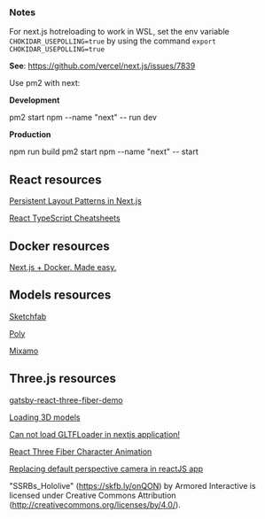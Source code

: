 ### Notes

For next.js hotreloading to work in WSL, set the env variable `CHOKIDAR_USEPOLLING=true` by using the command `export CHOKIDAR_USEPOLLING=true`

**See**: https://github.com/vercel/next.js/issues/7839

Use pm2 with next:

**Development**

pm2 start npm --name "next" -- run dev

**Production**

npm run build
pm2 start npm --name "next" -- start

## React resources

[Persistent Layout Patterns in Next.js](https://adamwathan.me/2019/10/17/persistent-layout-patterns-in-nextjs/)

[React TypeScript Cheatsheets](https://react-typescript-cheatsheet.netlify.app/)

## Docker resources

[Next.js + Docker. Made easy.](https://dev.to/kumar_abhirup/next-js-docker-made-easy-2bok)

## Models resources

[Sketchfab](https://sketchfab.com/feed)

[Poly](https://poly.google.com/)

[Mixamo](https://www.mixamo.com/#/)

## Three.js resources

[gatsby-react-three-fiber-demo](https://github.com/jlengstorf/gatsby-react-three-fiber-demo/blob/master/src/pages/index.js)

[Loading 3D models](https://threejs.org/docs/#manual/en/introduction/Loading-3D-models)

[Can not load GLTFLoader in nextjs application!](https://discourse.threejs.org/t/can-not-load-gltfloader-in-nextjs-application/12317/11)

[React Three Fiber Character Animation](https://codeworkshop.dev/blog/2021-01-20-react-three-fiber-character-animation/)

[Replacing default perspective camera in reactJS app](https://discourse.threejs.org/t/replacing-default-perspective-camera-in-reactjs-app/17038)

"SSRBs_Hololive" (https://skfb.ly/onQON) by Armored Interactive is licensed under Creative Commons Attribution (http://creativecommons.org/licenses/by/4.0/).

<!-- "Looking Glass Robot" (https://skfb.ly/6WSBW) by ejlabarbera is licensed under Creative Commons Attribution (http://creativecommons.org/licenses/by/4.0/). -->

<!-- "Cats - Rigged and Posed" (https://skfb.ly/6SUQF) by Bunnyyyy is licensed under Creative Commons Attribution (http://creativecommons.org/licenses/by/4.0/). -->

<!-- "Walking robot" (https://skfb.ly/6Rn8T) by komov is licensed under Creative Commons Attribution (http://creativecommons.org/licenses/by/4.0/). -->

<!-- "Little cute robot" (https://skfb.ly/6pMBD) by Poll_Creations is licensed under Creative Commons Attribution (http://creativecommons.org/licenses/by/4.0/). -->

<!-- "The Lighthouse" (https://skfb.ly/6rU7V) by cotman sam is licensed under Creative Commons Attribution (http://creativecommons.org/licenses/by/4.0/). -->

<!-- "Magic Book" (https://skfb.ly/6EysQ) by Jom is licensed under Creative Commons Attribution (http://creativecommons.org/licenses/by/4.0/). -->
